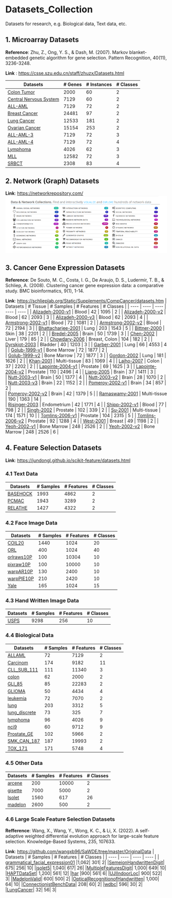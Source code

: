 # Datasets_Collection
Datasets for research, e.g. Biological data, Text data, etc.

## 1. Microarray Datasets
**Reference**: Zhu, Z., Ong, Y. S., & Dash, M. (2007). Markov blanket-embedded genetic algorithm for gene selection. Pattern Recognition, 40(11), 3236-3248.

**Link** : https://csse.szu.edu.cn/staff/zhuzx/Datasets.html

| Datasets | # Genes | # Instances | # Classes |
| ---- | ---- | ---- | ---- |
| [Colon Tumor](https://csse.szu.edu.cn/staff/zhuzx/Colon.zip) | 2000 | 60 | 2 |
| [Central Nervous System](https://csse.szu.edu.cn/staff/zhuzx/CNS.zip) | 7129 | 60 | 2 |
| [ALL-AML](https://csse.szu.edu.cn/staff/zhuzx/Leukemia.zip) | 7129 | 72 | 2 |
| [Breast Cancer](https://csse.szu.edu.cn/staff/zhuzx/Breast.zip) | 24481 | 97 | 2 |
| [Lung Cancer](https://csse.szu.edu.cn/staff/zhuzx/Lung.zip) | 12533 | 181 | 2 |
| [Ovarian Cancer](https://csse.szu.edu.cn/staff/zhuzx/Ovarian.zip) | 15154 | 253 | 2 |
| [ALL-AML-3](https://csse.szu.edu.cn/staff/zhuzx/Leukemia_3c.zip) | 7129 | 72 | 3 |
| [ALL-AML-4](https://csse.szu.edu.cn/staff/zhuzx/Leukemia_4c.zip) | 7129 | 72 | 4 |
| [Lymphoma](https://csse.szu.edu.cn/staff/zhuzx/Lymphoma.zip) | 4026 | 62 | 3 |
| [MLL](https://csse.szu.edu.cn/staff/zhuzx/MLL.zip) | 12582 | 72 | 3 |
| [SRBCT](https://csse.szu.edu.cn/staff/zhuzx/SRBCT.zip) | 2308 | 83 | 4 |

## 2. Network (Graph) Datasets
**Link**: https://networkrepository.com/
![](https://github.com/wangxb96/Datasets_Collection/blob/main/network.png)

## 3. Cancer Gene Expression Datasets
**Reference**: De Souto, M. C., Costa, I. G., De Araujo, D. S., Ludermir, T. B., & Schliep, A. (2008). Clustering cancer gene expression data: a comparative study. BMC bioinformatics, 9(1), 1-14.

**Link**: https://schlieplab.org/Static/Supplements/CompCancer/datasets.htm
| Datasets | # Tissue | # Samples | # Features | # Classes |
| ---- | ---- | ---- | ---- | ---- |
| [Alizadeh-2000-v1](https://github.com/wangxb96/EODE/blob/master/OriginalData/Alizadeh-2000-v1.mat)	|	Blood	| 42	|	1095	|	2	 |
| [Alizadeh-2000-v2](https://github.com/wangxb96/EODE/blob/master/OriginalData/Alizadeh-2000-v2.mat)	|	Blood	|	62	|	2093	|	3	 |
| [Alizadeh-2000-v3](https://github.com/wangxb96/EODE/blob/master/OriginalData/Alizadeh-2000-v3.mat)	|	Blood	|	62	|	2093	|	4	 |
| [Armstrong-2002-v1](https://github.com/wangxb96/EODE/blob/master/OriginalData/Armstrong-2002-v1.mat)	|	Blood	|	72	|	1081	|	2  |
| [Armstrong-2002-v2](https://github.com/wangxb96/EODE/blob/master/OriginalData/Armstrong-2002-v2.mat)	|	Blood	|	72	|	2194	|	3  |
| [Bhattacharjee-2001](https://github.com/wangxb96/EODE/blob/master/OriginalData/Bhattacharjee-2001.mat) | Lung	|	203	|	1543	|	5	 |
| [Bittner-2000](https://github.com/wangxb96/EODE/blob/master/OriginalData/Bittner-2000.mat)	|	Skin	|	38	|	2201	|	2 | 
| [Bredel-2005](https://github.com/wangxb96/EODE/blob/master/OriginalData/Bredel-2005.mat)	|	Brain	|	50	|	1739	|	3	| 
| [Chen-2002](https://github.com/wangxb96/EODE/blob/master/OriginalData/Chen-2002.mat)	|	Liver	|	179	| 85	|	2	| 
| [Chowdary-2006](https://github.com/wangxb96/EODE/blob/master/OriginalData/Chowdary-2006.mat)	|	Breast, Colon	|	104	|	182	|	2	|
| [Dyrskjot-2003](https://github.com/wangxb96/EODE/blob/master/OriginalData/Dyrskjot-2003.mat)	|	Bladder	|	40	|	1203	|	3 | 
| [Garber-2001](https://github.com/wangxb96/EODE/blob/master/OriginalData/Garber-2001.mat)	|	Lung	|	66	|	4553	|	4	 |
| [Golub-1999-v1](https://github.com/wangxb96/EODE/blob/master/OriginalData/Golub-1999-v1.mat)	|	Bone Marrow	|	72	|	1877	|	2	| 	
| [Golub-1999-v2](https://github.com/wangxb96/EODE/blob/master/OriginalData/Golub-1999-v2.mat)	|	Bone Marrow	|	72	|	1877	|	3	|
| [Gordon-2002](https://github.com/wangxb96/EODE/blob/master/OriginalData/Gordon-2002.mat)	|	Lung	|	181	|	1626	|	2 |
| [Khan-2001](https://github.com/wangxb96/EODE/blob/master/OriginalData/Khan-2001_database.mat)	|	Multi-tissue	|	83	|	1069	|	4	|
| [Laiho-2007](https://github.com/wangxb96/EODE/blob/master/OriginalData/Laiho-2007_database.mat)	|	Colon	|	37	|	2202	|	2	|
| [Lapointe-2004-v1](https://github.com/wangxb96/EODE/blob/master/OriginalData/Lapointe-2004-v1.mat)	|	Prostate	|	69	|	1625	|	3	 |
| [Lapointe-2004-v2](https://github.com/wangxb96/EODE/blob/master/OriginalData/Lapointe-2004-v2.mat)	|	Prostate	|	110	|	2496	|	4	|
| [Liang-2005](https://github.com/wangxb96/EODE/blob/master/OriginalData/Liang-2005.mat)	|	Brain	|	37	|	1411	|	3	 |	
| [Nutt-2003-v1](https://github.com/wangxb96/EODE/blob/master/OriginalData/Nutt-2003-v1.mat)	|	Brain	|	50	|	1377	|	4 |
| [Nutt-2003-v2](https://github.com/wangxb96/EODE/blob/master/OriginalData/Nutt-2003-v2.mat)	|	Brain	|	28	|	1070	|	2	| 	
| [Nutt-2003-v3](https://github.com/wangxb96/EODE/blob/master/OriginalData/Nutt-2003-v3.mat)	|	Brain	|	22	|	1152	|	2	|
| [Pomeroy-2002-v1](https://github.com/wangxb96/EODE/blob/master/OriginalData/Pomeroy-2002-v1.mat)	|	Brain	|	34	|	857	|	2	| 	
| [Pomeroy-2002-v2](https://github.com/wangxb96/EODE/blob/master/OriginalData/Pomeroy-2002-v2.mat)	|	Brain	|	42	|	1379 | 5	| 
| [Ramaswamy-2001](https://github.com/wangxb96/EODE/blob/master/OriginalData/Ramaswamy-2001_database.mat)	|	Multi-tissue	|	190	|	1363	|	14 |	 
| [Risinger-2003](https://github.com/wangxb96/EODE/blob/master/OriginalData/Risinger-2003.mat)	|	Endometrium	|	42	|	1771	|	4	 |
| [Shipp-2002-v1](https://github.com/wangxb96/EODE/blob/master/OriginalData/Shipp-2002-v1.mat)	|	Blood	|	77	|	798	|	2 |	
| [Singh-2002](https://github.com/wangxb96/EODE/blob/master/OriginalData/Singh-2002.mat)	|	Prostate	|	102	|	339	|	2 |
| [Su-2001](https://github.com/wangxb96/EODE/blob/master/OriginalData/Su-2001.mat)	|	Multi-tissue	|	174	|	1571	|	10 |
| [Tomlins-2006-v1](https://github.com/wangxb96/EODE/blob/master/OriginalData/Tomlins-2006-v1.mat)	|	Prostate	|	104	| 2315 | 5	|
| [Tomlins-2006-v2](https://github.com/wangxb96/EODE/blob/master/OriginalData/Tomlins-2006-v2.mat)	|	Prostate	|	92	|	1288 |	4 |
| [West-2001](https://github.com/wangxb96/EODE/blob/master/OriginalData/West-2001.mat)	|	Breast	|	49	|	1198	|	2	 |
| [Yeoh-2002-v1](https://github.com/wangxb96/EODE/blob/master/OriginalData/Yeoh-2002-v1.mat)	|	Bone Marrow	|	248	|	2526	|	2 |
| [Yeoh-2002-v2](https://github.com/wangxb96/EODE/blob/master/OriginalData/Yeoh-2002-v2.mat)	|	Bone Marrow	|	248	|	2526	|	6 |

## 4. Feature Selection Datasets
**Link**: https://jundongl.github.io/scikit-feature/datasets.html

### 4.1 Text Data
| Datasets | # Samples | # Features | # Classes |
| ---- | ---- | ---- | ---- | 
| [BASEHOCK](https://jundongl.github.io/scikit-feature/files/datasets/BASEHOCK.mat) | 1993 | 4862 | 2 |
| [PCMAC](https://jundongl.github.io/scikit-feature/files/datasets/PCMAC.mat) |  1943 |	3289	| 2 |
| [RELATHE](https://jundongl.github.io/scikit-feature/files/datasets/RELATHE.mat) | 1427 | 4322 | 2 |

### 4.2 Face Image Data
| Datasets | # Samples | # Features | # Classes |
| ---- | ---- | ---- | ---- | 
|	[COIL20](https://jundongl.github.io/scikit-feature/files/datasets/COIL20.mat)	|	1440	|	1024	|	20	|
|	[ORL](https://jundongl.github.io/scikit-feature/files/datasets/ORL.mat)	|	400	|	1024	|	40	|
|	[orlraws10P](https://jundongl.github.io/scikit-feature/files/datasets/orlraws10P.mat)	|	100	|	10304	|	10	|
|	[pixraw10P](https://jundongl.github.io/scikit-feature/files/datasets/pixraw10.Pmat)	|	100	|	10000	|	10	|
|	[warpAR10P](https://jundongl.github.io/scikit-feature/files/datasets/warpAR10P.mat)	|	130	|	2400	|	10	|
|	[warpPIE10P](https://jundongl.github.io/scikit-feature/files/datasets/warpPIE10P.mat)	|	210	|	2420	|	10	|
|	[Yale](https://jundongl.github.io/scikit-feature/files/datasets/Yale.mat)	|	165	|	1024	|	15	|

### 4.3 Hand Written Image Data
| Datasets | # Samples | # Features | # Classes |
| ---- | ---- | ---- | ---- | 
| [USPS](https://jundongl.github.io/scikit-feature/files/datasets/USPS.mat)	| 9298 |	256	| 10 |

### 4.4 Biological Data
| Datasets | # Samples | # Features | # Classes |
| ---- | ---- | ---- | ---- | 
|	[ALLAML](https://jundongl.github.io/scikit-feature/files/datasets/ALLAML.mat)	|	72	|	7129	|	2	|
|	[Carcinom](https://jundongl.github.io/scikit-feature/files/datasets/Carcino.mat)	|	174	|	9182	|	11	|
|	[CLL_SUB_111](https://jundongl.github.io/scikit-feature/files/datasets/CLL_SUB_111.mat)	|	111	|	11340	|	3	|
|	[colon](https://jundongl.github.io/scikit-feature/files/datasets/colon.mat)	|	62	|	2000	|	2	|
|	[GLI_85](https://jundongl.github.io/scikit-feature/files/datasets/GLI_85.mat)	|	85	|	22283	|	2	|
|	[GLIOMA](https://jundongl.github.io/scikit-feature/files/datasets/GLIOMA.mat)	|	50	|	4434	|	4	|
|	[leukemia](https://jundongl.github.io/scikit-feature/files/datasets/leukemia.mat)	|	72	|	7070	|	2	|
|	[lung](https://jundongl.github.io/scikit-feature/files/datasets/lung.mat)	|	203	|	3312	|	5	|
|	[lung_discrete](https://jundongl.github.io/scikit-feature/files/datasets/lung_discrete.mat)	|	73	|	325	|	7	|
|	[lymphoma](https://jundongl.github.io/scikit-feature/files/datasets/lymphoma.mat)	|	96	|	4026	|	9	|
|	[nci9](https://jundongl.github.io/scikit-feature/files/datasets/nci9.mat)	|	60	|	9712	|	9	|
|	[Prostate_GE](https://jundongl.github.io/scikit-feature/files/datasets/Prostate_GE.mat)	|	102	|	5966	|	2	|
|	[SMK_CAN_187](https://jundongl.github.io/scikit-feature/files/datasets/SMK_CAN_187.mat)	|	187	|	19993	|	2	|
|	[TOX_171](https://jundongl.github.io/scikit-feature/files/datasets/TOX_171.mat)	|	171	|	5748	|	4	|


### 4.5 Other Data
| Datasets | # Samples | # Features | # Classes |
| ---- | ---- | ---- | ---- | 
| [arcene](https://jundongl.github.io/scikit-feature/files/datasets/arcene.mat) | 200 |	10000 |	2 |
| [gisette](https://jundongl.github.io/scikit-feature/files/datasets/gisette.mat)	| 7000	| 5000 | 2 |
| [Isolet](https://jundongl.github.io/scikit-feature/files/datasets/Isolet.mat)	| 1560	| 617 |	26 |
| [madelon](https://jundongl.github.io/scikit-feature/files/datasets/madelon.mat)	| 2600	| 500	| 2 |

### 4.6 Large Scale Feature Selection Datasets
**Refference**: Wang, X., Wang, Y., Wong, K. C., & Li, X. (2022). A self-adaptive weighted differential evolution approach for large-scale feature selection. Knowledge-Based Systems, 235, 107633.

**Link**: https://github.com/wangxb96/SaWDE/tree/master/OriginalData
| Datasets | # Samples | # Features | # Classes |
| ---- | ---- | ---- | ---- | 
| [grammatical_facial_expression01](https://github.com/wangxb96/SaWDE/blob/master/OriginalData/grammatical_facial_expression01.txt) |1,062| 301| 2|
|[SemeionHandwrittenDigit](https://github.com/wangxb96/SaWDE/blob/master/OriginalData/SemeionHandwrittenDigit.txt)| 675| 256| 10|
|[isolet5](https://github.com/wangxb96/SaWDE/blob/master/OriginalData/isolet5.txt)| 1,040| 617| 26|
|[MultipleFeaturesDigit](https://github.com/wangxb96/SaWDE/blob/master/OriginalData/MultipleFeaturesDigit.txt)| 1,000| 649| 10|
|[HAPTDataSet](https://github.com/wangxb96/SaWDE/blob/master/OriginalData/HAPTDataSet.txt)| 1,200| 561| 12|
|[har](https://github.com/wangxb96/SaWDE/blob/master/OriginalData/har.txt) |900| 561| 6|
|[UJIIndoorLoc](https://github.com/wangxb96/SaWDE/blob/master/OriginalData/UJIIndoorLoc.txt)| 900| 522| 3|
|[MadelonValid](https://github.com/wangxb96/SaWDE/blob/master/OriginalData/MadelonValid.txt)| 600| 500| 2|
|[OpticalRecognitionofHandwritten](https://github.com/wangxb96/SaWDE/blob/master/OriginalData/OpticalRecognitionofHandwritten.txt)| 1,000| 64| 10|
|[ConnectionistBenchData](https://github.com/wangxb96/SaWDE/blob/master/OriginalData/ConnectionistBenchData.txt)| 208| 60| 2|
|[wdbc](https://github.com/wangxb96/SaWDE/blob/master/OriginalData/wdbc.txt)| 596| 30| 2|
|[LungCancer](https://github.com/wangxb96/SaWDE/blob/master/OriginalData/LungCancer.txt)| 32| 56| 3|
